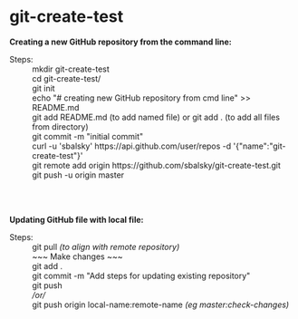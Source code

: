 # git-create-test

<b>Creating a new GitHub repository from the command line: </b>
<div>
<dl>
  <dt>Steps:
    <dd>mkdir git-create-test
    <dd>cd git-create-test/
    <dd>git init
    <dd>echo "# creating new GitHub repository from cmd line" >> README.md
    <dd>git add README.md (to add named file) or git add . (to add all files from directory)
    <dd>git commit -m "initial commit"
    <dd>curl -u 'sbalsky' https://api.github.com/user/repos -d '{"name":"git-create-test"}'
    <dd>git remote add origin https://github.com/sbalsky/git-create-test.git
    <dd>git push -u origin master
  </dt>
</dl>
<br><br>

<b>Updating GitHub file with local file: </b>
<div>
<dl>
  <dt>Steps:<br>
    <dd>git pull <i>(to align with remote repository)</i>
    <dd>~~~ Make changes ~~~
    <dd>git add .
    <dd>git commit -m "Add steps for updating existing repository"
    <dd>git push <br> <i>/or/</i> <br>git push origin local-name:remote-name <i>(eg master:check-changes)</i>
  </dt>
</dl>

